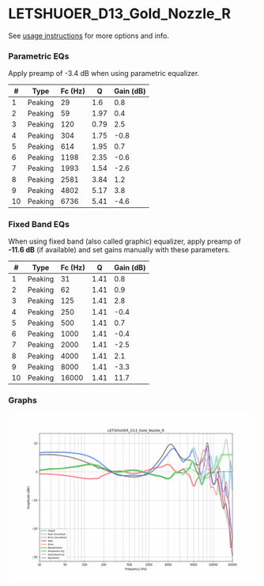 # LETSHUOER_D13_Gold_Nozzle_R
See [usage instructions](https://github.com/jaakkopasanen/AutoEq#usage) for more options and info.

### Parametric EQs
Apply preamp of -3.4 dB when using parametric equalizer.

|   # | Type    |   Fc (Hz) |    Q |   Gain (dB) |
|-----|---------|-----------|------|-------------|
|   1 | Peaking |        29 | 1.6  |         0.8 |
|   2 | Peaking |        59 | 1.97 |         0.4 |
|   3 | Peaking |       120 | 0.79 |         2.5 |
|   4 | Peaking |       304 | 1.75 |        -0.8 |
|   5 | Peaking |       614 | 1.95 |         0.7 |
|   6 | Peaking |      1198 | 2.35 |        -0.6 |
|   7 | Peaking |      1993 | 1.54 |        -2.6 |
|   8 | Peaking |      2581 | 3.84 |         1.2 |
|   9 | Peaking |      4802 | 5.17 |         3.8 |
|  10 | Peaking |      6736 | 5.41 |        -4.6 |

### Fixed Band EQs
When using fixed band (also called graphic) equalizer, apply preamp of **-11.6 dB** (if available) and set gains manually with these parameters.

|   # | Type    |   Fc (Hz) |    Q |   Gain (dB) |
|-----|---------|-----------|------|-------------|
|   1 | Peaking |        31 | 1.41 |         0.8 |
|   2 | Peaking |        62 | 1.41 |         0.9 |
|   3 | Peaking |       125 | 1.41 |         2.8 |
|   4 | Peaking |       250 | 1.41 |        -0.4 |
|   5 | Peaking |       500 | 1.41 |         0.7 |
|   6 | Peaking |      1000 | 1.41 |        -0.4 |
|   7 | Peaking |      2000 | 1.41 |        -2.5 |
|   8 | Peaking |      4000 | 1.41 |         2.1 |
|   9 | Peaking |      8000 | 1.41 |        -3.3 |
|  10 | Peaking |     16000 | 1.41 |        11.7 |

### Graphs
![](./LETSHUOER_D13_Gold_Nozzle_R.png)
